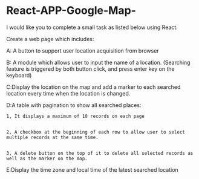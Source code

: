 # React-APP-Google-Map-
I would like you to complete a small task as listed below using React.

Create a web page which includes:






 A: A button to support user location acquisition from browser
 
 
 B: A module which allows user to input the name of a location. (Searching feature is triggered by both button click, and press enter key on the keyboard)
 
 
 C:Display the location on the map and add a marker to each searched location every time when the location is changed.
 
 
 D:A table with pagination to show all searched places:
 
 
    1, It displays a maximum of 10 records on each page
    
    
    2, A checkbox at the beginning of each row to allow user to select multiple records at the same time.
    
    
    3, A delete button on the top of it to delete all selected records as well as the marker on the map.  
    
    
 E:Display the time zone and local time of the latest searched location
 
 
